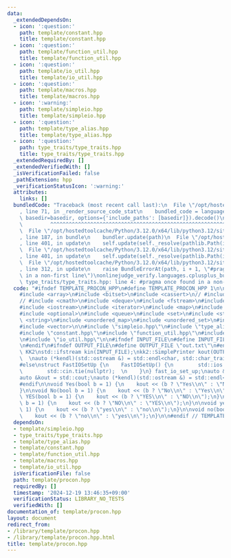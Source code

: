 ```yaml
---
data:
  _extendedDependsOn:
  - icon: ':question:'
    path: template/constant.hpp
    title: template/constant.hpp
  - icon: ':question:'
    path: template/function_util.hpp
    title: template/function_util.hpp
  - icon: ':question:'
    path: template/io_util.hpp
    title: template/io_util.hpp
  - icon: ':question:'
    path: template/macros.hpp
    title: template/macros.hpp
  - icon: ':warning:'
    path: template/simpleio.hpp
    title: template/simpleio.hpp
  - icon: ':question:'
    path: template/type_alias.hpp
    title: template/type_alias.hpp
  - icon: ':question:'
    path: type_traits/type_traits.hpp
    title: type_traits/type_traits.hpp
  _extendedRequiredBy: []
  _extendedVerifiedWith: []
  _isVerificationFailed: false
  _pathExtension: hpp
  _verificationStatusIcon: ':warning:'
  attributes:
    links: []
  bundledCode: "Traceback (most recent call last):\n  File \"/opt/hostedtoolcache/Python/3.12.0/x64/lib/python3.12/site-packages/onlinejudge_verify/documentation/build.py\"\
    , line 71, in _render_source_code_stat\n    bundled_code = language.bundle(stat.path,\
    \ basedir=basedir, options={'include_paths': [basedir]}).decode()\n          \
    \         ^^^^^^^^^^^^^^^^^^^^^^^^^^^^^^^^^^^^^^^^^^^^^^^^^^^^^^^^^^^^^^^^^^^^^^^^^^^^^^^^^\n\
    \  File \"/opt/hostedtoolcache/Python/3.12.0/x64/lib/python3.12/site-packages/onlinejudge_verify/languages/cplusplus.py\"\
    , line 187, in bundle\n    bundler.update(path)\n  File \"/opt/hostedtoolcache/Python/3.12.0/x64/lib/python3.12/site-packages/onlinejudge_verify/languages/cplusplus_bundle.py\"\
    , line 401, in update\n    self.update(self._resolve(pathlib.Path(included), included_from=path))\n\
    \  File \"/opt/hostedtoolcache/Python/3.12.0/x64/lib/python3.12/site-packages/onlinejudge_verify/languages/cplusplus_bundle.py\"\
    , line 401, in update\n    self.update(self._resolve(pathlib.Path(included), included_from=path))\n\
    \  File \"/opt/hostedtoolcache/Python/3.12.0/x64/lib/python3.12/site-packages/onlinejudge_verify/languages/cplusplus_bundle.py\"\
    , line 312, in update\n    raise BundleErrorAt(path, i + 1, \"#pragma once found\
    \ in a non-first line\")\nonlinejudge_verify.languages.cplusplus_bundle.BundleErrorAt:\
    \ type_traits/type_traits.hpp: line 4: #pragma once found in a non-first line\n"
  code: "#ifndef TEMPLATE_PROCON_HPP\n#define TEMPLATE_PROCON_HPP 1\n\n#include <algorithm>\n\
    #include <array>\n#include <bitset>\n#include <cassert>\n// #include <chrono>\n\
    // #include <cmath>\n#include <deque>\n#include <fstream>\n#include <functional>\n\
    #include <iostream>\n#include <iterator>\n#include <map>\n#include <numeric>\n\
    #include <optional>\n#include <queue>\n#include <set>\n#include <stack>\n#include\
    \ <string>\n#include <unordered_map>\n#include <unordered_set>\n#include <utility>\n\
    #include <vector>\n\n#include \"simpleio.hpp\"\n#include \"type_alias.hpp\"\n\
    #include \"constant.hpp\"\n#include \"function_util.hpp\"\n#include \"macros.hpp\"\
    \n#include \"io_util.hpp\"\n\n#ifndef INPUT_FILE\n#define INPUT_FILE \"in.txt\"\
    \n#endif\n#ifndef OUTPUT_FILE\n#define OUTPUT_FILE \"out.txt\"\n#endif\n\n#ifdef\
    \ KK2\nstd::ifstream kin(INPUT_FILE);\nkk2::SimplePrinter kout(OUTPUT_FILE); \
    \  \nauto (*kendl)(std::ostream &) = std::endl<char, std::char_traits<char>>;\n\
    #else\nstruct FastIOSetUp {\n    FastIOSetUp() {\n        std::ios::sync_with_stdio(false);\n\
    \        std::cin.tie(nullptr);  \n    }\n} fast_io_set_up;\nauto &kin = std::cin;\n\
    auto &kout = std::cout;\nauto (*kendl)(std::ostream &) = std::endl<char, std::char_traits<char>>;\n\
    #endif\n\nvoid Yes(bool b = 1) {\n    kout << (b ? \"Yes\\n\" : \"No\\n\");\n\
    }\n\nvoid No(bool b = 1) {\n    kout << (b ? \"No\\n\" : \"Yes\\n\");\n}\n\nvoid\
    \ YES(bool b = 1) {\n    kout << (b ? \"YES\\n\" : \"NO\\n\");\n}\n\nvoid NO(bool\
    \ b = 1) {\n    kout << (b ? \"NO\\n\" : \"YES\\n\");\n}\n\nvoid yes(bool b =\
    \ 1) {\n    kout << (b ? \"yes\\n\" : \"no\\n\");\n}\n\nvoid no(bool b = 1) {\n\
    \    kout << (b ? \"no\\n\" : \"yes\\n\");\n}\n\n#endif // TEMPLATE_PROCON_HPP\n"
  dependsOn:
  - template/simpleio.hpp
  - type_traits/type_traits.hpp
  - template/type_alias.hpp
  - template/constant.hpp
  - template/function_util.hpp
  - template/macros.hpp
  - template/io_util.hpp
  isVerificationFile: false
  path: template/procon.hpp
  requiredBy: []
  timestamp: '2024-12-19 13:46:35+09:00'
  verificationStatus: LIBRARY_NO_TESTS
  verifiedWith: []
documentation_of: template/procon.hpp
layout: document
redirect_from:
- /library/template/procon.hpp
- /library/template/procon.hpp.html
title: template/procon.hpp
---
```

